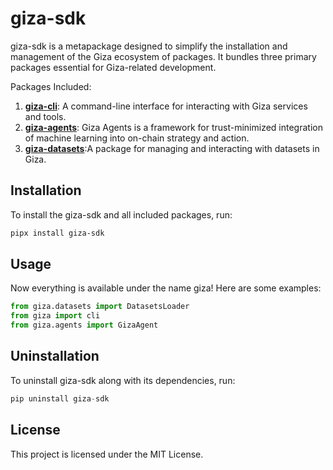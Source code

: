 # giza-sdk

giza-sdk is a metapackage designed to simplify the installation and management of the Giza ecosystem of packages. It bundles three primary packages essential for Giza-related development.

Packages Included:

	
1.	[**giza-cli**](https://docs.gizatech.xyz/products/platform): A command-line interface for interacting with Giza services and tools.
2.  [**giza-agents**](https://docs.gizatech.xyz/products/ai-agents): Giza Agents is a framework for trust-minimized integration of machine learning into on-chain strategy and action.
3.	[**giza-datasets**](https://docs.gizatech.xyz/products/datasets):A package for managing and interacting with datasets in Giza.


## Installation

To install the giza-sdk and all included packages, run:

```bash
pipx install giza-sdk
```

## Usage

Now everything is available under the name giza! Here are some examples:

```python
from giza.datasets import DatasetsLoader
from giza import cli
from giza.agents import GizaAgent
```

## Uninstallation

To uninstall giza-sdk along with its dependencies, run:

```python
pip uninstall giza-sdk
```

## License

This project is licensed under the MIT License.